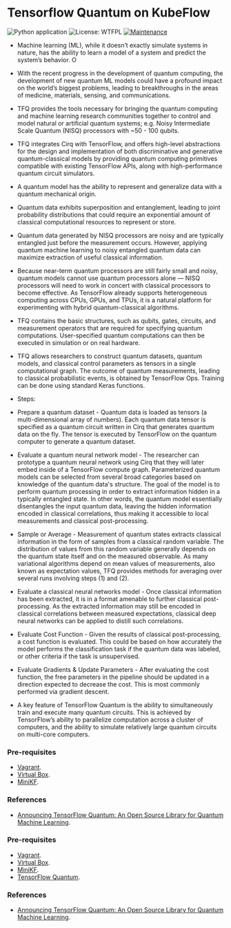 # Tensorflow Quantum on KubeFlow

![Python application](https://github.com/bt3gl/Quantum_Machine_Learning/workflows/Python%20application/badge.svg) ![License: WTFPL](https://img.shields.io/badge/License-WTFPL-brightgreen.svg) [![Maintenance](https://img.shields.io/badge/Maintained%3F-yes-green.svg)](https://GitHub.com/Naereen/StrapDown.js/graphs/commit-activity) 

* Machine learning (ML), while it doesn’t exactly simulate systems in nature, has the ability to learn a model of a system and predict the system’s behavior. O

* With the recent progress in the development of quantum computing, the development of new quantum ML models could have a profound impact on the world’s biggest problems, leading to breakthroughs in the areas of medicine, materials, sensing, and communications.

* TFQ provides the tools necessary for bringing the quantum computing and machine learning research communities together to control and model natural or artificial quantum systems; e.g. Noisy Intermediate Scale Quantum (NISQ) processors with ~50 - 100 qubits.

* TFQ integrates Cirq with TensorFlow, and offers high-level abstractions for the design and implementation of both discriminative and generative quantum-classical models by providing quantum computing primitives compatible with existing TensorFlow APIs, along with high-performance quantum circuit simulators.

* A quantum model has the ability to represent and generalize data with a quantum mechanical origin. 

* Quantum data exhibits superposition and entanglement, leading to joint probability distributions that could require an exponential amount of classical computational resources to represent or store.

* Quantum data generated by NISQ processors are noisy and are typically entangled just before the measurement occurs. However, applying quantum machine learning to noisy entangled quantum data can maximize extraction of useful classical information. 

* Because near-term quantum processors are still fairly small and noisy, quantum models cannot use quantum processors alone — NISQ processors will need to work in concert with classical processors to become effective. As TensorFlow already supports heterogeneous computing across CPUs, GPUs, and TPUs, it is a natural platform for experimenting with hybrid quantum-classical algorithms.

* TFQ contains the basic structures, such as qubits, gates, circuits, and measurement operators that are required for specifying quantum computations. User-specified quantum computations can then be executed in simulation or on real hardware.

* TFQ allows researchers to construct quantum datasets, quantum models, and classical control parameters as tensors in a single computational graph. The outcome of quantum measurements, leading to classical probabilistic events, is obtained by TensorFlow Ops. Training can be done using standard Keras functions.

* Steps:
- Prepare a quantum dataset - Quantum data is loaded as tensors (a multi-dimensional array of numbers). Each quantum data tensor is specified as a quantum circuit written in Cirq that generates quantum data on the fly. The tensor is executed by TensorFlow on the quantum computer to generate a quantum dataset.

-  Evaluate a quantum neural network model - The researcher can prototype a quantum neural network using Cirq that they will later embed inside of a TensorFlow compute graph. Parameterized quantum models can be selected from several broad categories based on knowledge of the quantum data's structure. The goal of the model is to perform quantum processing in order to extract information hidden in a typically entangled state. In other words, the quantum model essentially disentangles the input quantum data, leaving the hidden information encoded in classical correlations, thus making it accessible to local measurements and classical post-processing.

- Sample or Average - Measurement of quantum states extracts classical information in the form of samples from a classical random variable. The distribution of values from this random variable generally depends on the quantum state itself and on the measured observable. As many variational algorithms depend on mean values of measurements, also known as expectation values, TFQ provides methods for averaging over several runs involving steps (1) and (2).

- Evaluate a classical neural networks model - Once classical information has been extracted, it is in a format amenable to further classical post-processing. As the extracted information may still be encoded in classical correlations between measured expectations, classical deep neural networks can be applied to distill such correlations.

- Evaluate Cost Function - Given the results of classical post-processing, a cost function is evaluated. This could be based on how accurately the model performs the classification task if the quantum data was labeled, or other criteria if the task is unsupervised.

- Evaluate Gradients & Update Parameters - After evaluating the cost function, the free parameters in the pipeline should be updated in a direction expected to decrease the cost. This is most commonly performed via gradient descent.

- A key feature of TensorFlow Quantum is the ability to simultaneously train and execute many quantum circuits. This is achieved by TensorFlow’s ability to parallelize computation across a cluster of computers, and the ability to simulate relatively large quantum circuits on multi-core computers. 



### Pre-requisites

* [Vagrant](https://www.vagrantup.com/).
* [Virtual Box](https://www.virtualbox.org/).
* [MiniKF](https://www.kubeflow.org/docs/other-guides/virtual-dev/getting-started-minikf/).





### References

* [Announcing TensorFlow Quantum: An Open Source Library for Quantum Machine Learning](https://ai.googleblog.com/2020/03/announcing-tensorflow-quantum-open.html).



### Pre-requisites

* [Vagrant](https://www.vagrantup.com/).
* [Virtual Box](https://www.virtualbox.org/).
* [MiniKF](https://www.kubeflow.org/docs/other-guides/virtual-dev/getting-started-minikf/).
* [TensorFlow Quantum](https://github.com/tensorflow/quantum/blob/master/docs/install.md).


### References

* [Announcing TensorFlow Quantum: An Open Source Library for Quantum Machine Learning](https://ai.googleblog.com/2020/03/announcing-tensorflow-quantum-open.html).
